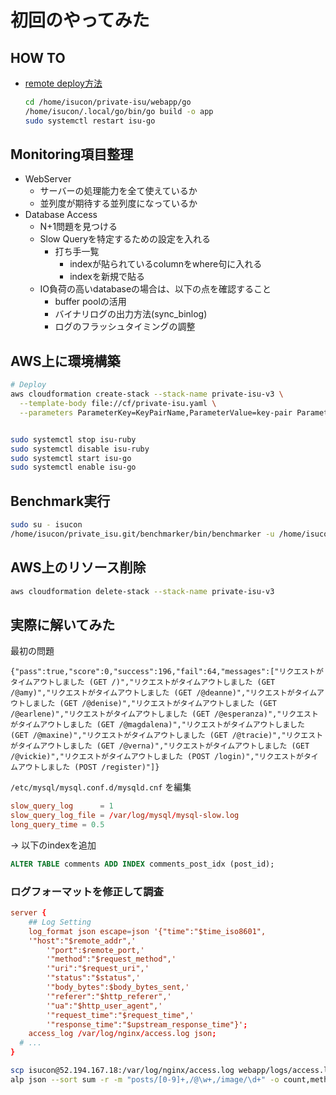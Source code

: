 # 初回のやってみた

## HOW TO

- [remote deploy方法](https://github.com/Gurrium/private-isu/blob/main/webapp/scripts/remote/deploy)
  ```bash
  cd /home/isucon/private-isu/webapp/go
  /home/isucon/.local/go/bin/go build -o app
  sudo systemctl restart isu-go
  ```

## Monitoring項目整理

- WebServer
  - サーバーの処理能力を全て使えているか
  - 並列度が期待する並列度になっているか
- Database Access
  - N+1問題を見つける
  - Slow Queryを特定するための設定を入れる
    - 打ち手一覧
      - indexが貼られているcolumnをwhere句に入れる
      - indexを新規で貼る
  - IO負荷の高いdatabaseの場合は、以下の点を確認すること
    - buffer poolの活用
    - バイナリログの出力方法(sync_binlog)
    - ログのフラッシュタイミングの調整

## AWS上に環境構築

```bash
# Deploy
aws cloudformation create-stack --stack-name private-isu-v3 \
  --template-body file://cf/private-isu.yaml \
  --parameters ParameterKey=KeyPairName,ParameterValue=key-pair ParameterKey=GitHubUsername,ParameterValue=kackey0-1


sudo systemctl stop isu-ruby
sudo systemctl disable isu-ruby
sudo systemctl start isu-go
sudo systemctl enable isu-go
```

## Benchmark実行

```bash
sudo su - isucon
/home/isucon/private_isu.git/benchmarker/bin/benchmarker -u /home/isucon/private_isu.git/benchmarker/userdata -t http://52.194.167.18
```

## AWS上のリソース削除

```bash
aws cloudformation delete-stack --stack-name private-isu-v3
```

## 実際に解いてみた

最初の問題
```
{"pass":true,"score":0,"success":196,"fail":64,"messages":["リクエストがタイムアウトしました (GET /)","リクエストがタイムアウトしました (GET /@amy)","リクエストがタイムアウトしました (GET /@deanne)","リクエストがタイムアウトしました (GET /@denise)","リクエストがタイムアウトしました (GET /@earlene)","リクエストがタイムアウトしました (GET /@esperanza)","リクエストがタイムアウトしました (GET /@magdalena)","リクエストがタイムアウトしました (GET /@maxine)","リクエストがタイムアウトしました (GET /@tracie)","リクエストがタイムアウトしました (GET /@verna)","リクエストがタイムアウトしました (GET /@vickie)","リクエストがタイムアウトしました (POST /login)","リクエストがタイムアウトしました (POST /register)"]}
```

`/etc/mysql/mysql.conf.d/mysqld.cnf` を編集
```cnf
slow_query_log		= 1
slow_query_log_file	= /var/log/mysql/mysql-slow.log
long_query_time = 0.5
```


-> 以下のindexを追加
```sql
ALTER TABLE comments ADD INDEX comments_post_idx (post_id);
```

### ログフォーマットを修正して調査

```conf
server {
	## Log Setting
	log_format json escape=json '{"time":"$time_iso8601",
    '"host":"$remote_addr",'
		'"port":$remote_port,'
		'"method":"$request_method",'
		'"uri":"$request_uri",'
		'"status":"$status",'
		'"body_bytes":$body_bytes_sent,'
		'"referer":"$http_referer",'
		'"ua":"$http_user_agent",'
		'"request_time":"$request_time",'
		'"response_time":"$upstream_response_time"}';
	access_log /var/log/nginx/access.log json;
  # ...
}
```

```bash
scp isucon@52.194.167.18:/var/log/nginx/access.log webapp/logs/access.log
alp json --sort sum -r -m "posts/[0-9]+,/@\w+,/image/\d+" -o count,method,uri,min,avg,max,sum < webapp/logs/access.log
```
